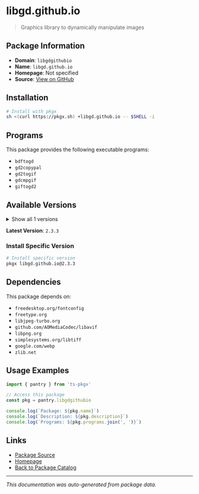 # libgd.github.io

> Graphics library to dynamically manipulate images

## Package Information

- **Domain**: `libgdgithubio`
- **Name**: `libgd.github.io`
- **Homepage**: Not specified
- **Source**: [View on GitHub](https://github.com/pkgxdev/pantry/tree/main/projects/libgd.github.io/package.yml)

## Installation

```bash
# Install with pkgx
sh <(curl https://pkgx.sh) +libgd.github.io -- $SHELL -i
```

## Programs

This package provides the following executable programs:

- `bdftogd`
- `gd2copypal`
- `gd2togif`
- `gdcmpgif`
- `giftogd2`

## Available Versions

<details>
<summary>Show all 1 versions</summary>

- `2.3.3`

</details>

**Latest Version**: `2.3.3`

### Install Specific Version

```bash
# Install specific version
pkgx libgd.github.io@2.3.3
```

## Dependencies

This package depends on:

- `freedesktop.org/fontconfig`
- `freetype.org`
- `libjpeg-turbo.org`
- `github.com/AOMediaCodec/libavif`
- `libpng.org`
- `simplesystems.org/libtiff`
- `google.com/webp`
- `zlib.net`

## Usage Examples

```typescript
import { pantry } from 'ts-pkgx'

// Access this package
const pkg = pantry.libgdgithubio

console.log(`Package: ${pkg.name}`)
console.log(`Description: ${pkg.description}`)
console.log(`Programs: ${pkg.programs.join(', ')}`)
```

## Links

- [Package Source](https://github.com/pkgxdev/pantry/tree/main/projects/libgd.github.io/package.yml)
- [Homepage](#)
- [Back to Package Catalog](../package-catalog.md)

---

*This documentation was auto-generated from package data.*
